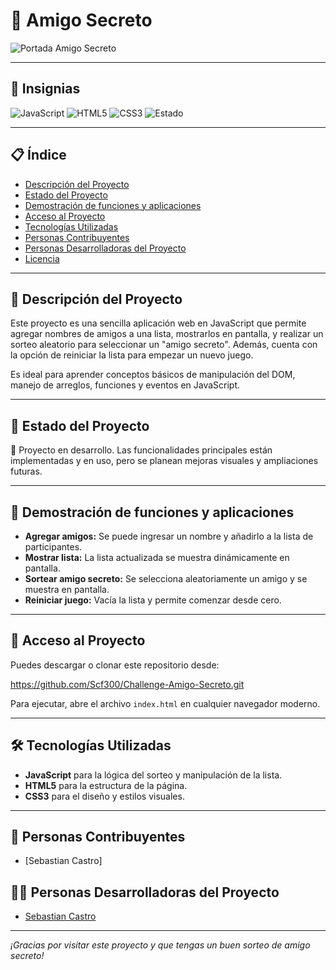 # 🎉 Amigo Secreto

![Portada Amigo Secreto](https://user-gen-media-assets.s3.amazonaws.com/gpt4o_images/049cb6d7-3893-45f2-b31f-df8fa3f22f81.png)

---

## 🏅 Insignias

![JavaScript](https://img.shields.io/badge/JavaScript-yellow?logo=javascript&logoColor=black)
![HTML5](https://img.shields.io/badge/HTML5-orange?logo=html5&logoColor=white)
![CSS3](https://img.shields.io/badge/CSS3-blue?logo=css3&logoColor=white)
![Estado](https://img.shields.io/badge/Estado-En%20Desarrollo-orange)

---

## 📋 Índice

- [Descripción del Proyecto](#descripción-del-proyecto)
- [Estado del Proyecto](#estado-del-proyecto)
- [Demostración de funciones y aplicaciones](#demostración-de-funciones-y-aplicaciones)
- [Acceso al Proyecto](#acceso-al-proyecto)
- [Tecnologías Utilizadas](#tecnologías-utilizadas)
- [Personas Contribuyentes](#personas-contribuyentes)
- [Personas Desarrolladoras del Proyecto](#personas-desarrolladoras-del-proyecto)
- [Licencia](#licencia)

---

## 📄 Descripción del Proyecto

Este proyecto es una sencilla aplicación web en JavaScript que permite agregar nombres de amigos a una lista, mostrarlos en pantalla, y realizar un sorteo aleatorio para seleccionar un "amigo secreto". Además, cuenta con la opción de reiniciar la lista para empezar un nuevo juego.

Es ideal para aprender conceptos básicos de manipulación del DOM, manejo de arreglos, funciones y eventos en JavaScript.

---

## 🚧 Estado del Proyecto

:construction: Proyecto en desarrollo. Las funcionalidades principales están implementadas y en uso, pero se planean mejoras visuales y ampliaciones futuras.

---

## 🎯 Demostración de funciones y aplicaciones

- **Agregar amigos:** Se puede ingresar un nombre y añadirlo a la lista de participantes.
- **Mostrar lista:** La lista actualizada se muestra dinámicamente en pantalla.
- **Sortear amigo secreto:** Se selecciona aleatoriamente un amigo y se muestra en pantalla.
- **Reiniciar juego:** Vacía la lista y permite comenzar desde cero.

---

## 🔗 Acceso al Proyecto

Puedes descargar o clonar este repositorio desde:

https://github.com/Scf300/Challenge-Amigo-Secreto.git

Para ejecutar, abre el archivo `index.html` en cualquier navegador moderno.

---

## 🛠️ Tecnologías Utilizadas

- **JavaScript** para la lógica del sorteo y manipulación de la lista.
- **HTML5** para la estructura de la página.
- **CSS3** para el diseño y estilos visuales.

---

## 🤝 Personas Contribuyentes

- [Sebastian Castro] 



## 👩‍💻 Personas Desarrolladoras del Proyecto

- [Sebastian Castro](https://github.com/Scf300)


---

*¡Gracias por visitar este proyecto y que tengas un buen sorteo de amigo secreto!*